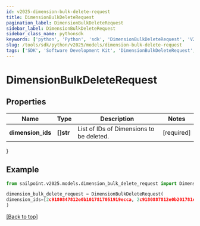 ```yaml
---
id: v2025-dimension-bulk-delete-request
title: DimensionBulkDeleteRequest
pagination_label: DimensionBulkDeleteRequest
sidebar_label: DimensionBulkDeleteRequest
sidebar_class_name: pythonsdk
keywords: ['python', 'Python', 'sdk', 'DimensionBulkDeleteRequest', 'V2025DimensionBulkDeleteRequest'] 
slug: /tools/sdk/python/v2025/models/dimension-bulk-delete-request
tags: ['SDK', 'Software Development Kit', 'DimensionBulkDeleteRequest', 'V2025DimensionBulkDeleteRequest']
---
```


# DimensionBulkDeleteRequest


## Properties

Name | Type | Description | Notes
------------ | ------------- | ------------- | -------------
**dimension_ids** | **[]str** | List of IDs of Dimensions to be deleted. | [required]
}

## Example

```python
from sailpoint.v2025.models.dimension_bulk_delete_request import DimensionBulkDeleteRequest

dimension_bulk_delete_request = DimensionBulkDeleteRequest(
dimension_ids=[2c9180847812e0b1017817051919ecca, 2c9180887812e0b201781e129f151816]
)

```
[[Back to top]](#) 

